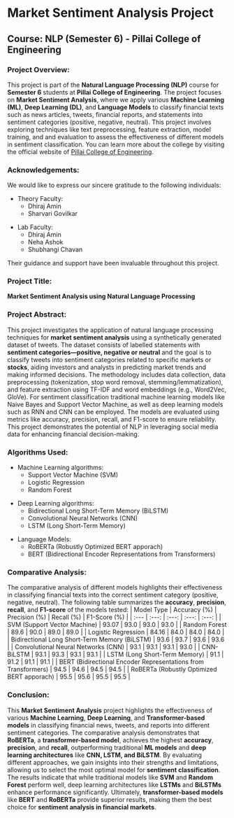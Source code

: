 # Market Sentiment Analysis Project

## Course: NLP (Semester 6) - Pillai College of Engineering

### Project Overview:

This project is part of the **Natural Language Processing (NLP)** course for **Semester 6** students at **Pillai College of Engineering**. The project focuses on **Market Sentiment Analysis**, where we apply various **Machine Learning (ML)**, **Deep Learning (DL)**, and **Language Models** to classify financial texts such as news articles, tweets, financial reports, and statements into sentiment categories (positive, negative, neutral). This project involves exploring techniques like text preprocessing, feature extraction, model training, and and evaluation to assess the effectiveness of different models in sentiment classification.
You can learn more about the college by visiting the official website of [Pillai College of Engineering](https://www.pce.ac.in/).

### Acknowledgements:
We would like to express our sincere gratitude to the following individuals:
- Theory Faculty:
   - Dhiraj Amin
   - Sharvari Govilkar
+ Lab Faculty:
   - Dhiraj Amin
   - Neha Ashok
   - Shubhangi Chavan

Their guidance and support have been invaluable throughout this project.

### Project Title: 
**Market Sentiment Analysis using Natural Language Processing**

### Project Abstract:
This project investigates the application of natural language processing techniques for **market sentiment analysis** using a synthetically generated dataset of tweets. The dataset consists of labelled statements with **sentiment categories—positive, negative or neutral** and the goal is to classify tweets into sentiment categories related to specific markets or **stocks**, aiding investors and analysts in predicting market trends and making informed decisions. The methodology includes data collection, data preprocessing (tokenization, stop word removal, stemming/lemmatization), and feature extraction using TF-IDF and word embeddings (e.g., Word2Vec, GloVe). For sentiment classification traditional machine learning models like Naive Bayes and Support Vector Machine, as well as deep learning models such as RNN and CNN can be employed. The models are evaluated using metrics like accuracy, precision, recall, and F1-score to ensure reliability. This project demonstrates the potential of NLP in leveraging social media data for enhancing financial decision-making.

### Algorithms Used:

-  Machine Learning algorithms:
   - Support Vector Machine (SVM)
   - Logistic Regression 
   - Random Forest
+ Deep Learning algorithms:
  - Bidirectional Long Short-Term Memory (BiLSTM)
  - Convolutional Neural Networks (CNN)
  - LSTM (Long Short-Term Memory)
* Language Models:
  - RoBERTa (Robustly Optimized BERT apporach)
  - BERT (Bidirectional Encoder Representations from Transformers)

### Comparative Analysis:
The comparative analysis of different models highlights their effectiveness in classifying financial texts into the correct sentiment category (positive, negative, neutral). The following table summarizes the **accuracy**, **precision**, **recall**, and **F1-score** of the models tested:
| Model Type                                       | Accuracy (%) | Precision (%) | Recall (%) | F1-Score (%) |
| :---                                             | :---:        | :---:         | :---:      | :---:        |
| SVM (Support Vector Machine)                     | 93.07        | 93.0          | 93.0       | 93.0         |
| Random Forest                                    | 89.6         | 90.0          | 89.0       | 89.0         |
| Logistic Regression                              | 84.16        | 84.0          | 84.0       | 84.0         |
| Bidirectional Long Short-Term Memory (BiLSTM)    | 93.6         | 93.7          | 93.6       | 93.6         |
| Convolutional Neural Networks (CNN)              | 93.1         | 93.1          | 93.1       | 93.0         |
| CNN-BiLSTM                                       | 93.1         | 93.3          | 93.1       | 93.1         |
| LSTM (Long Short-Term Memory)                    | 91.1         | 91.2          | 91.1       | 91.1         |
| BERT (Bidirectional Encoder Representations from Transformers)  | 94.5          | 94.6       | 94.5         | 94.5       |
| RoBERTa (Robustly Optimized BERT apporach)       | 95.5          | 95.6       | 95.5         | 95.5       |

### Conclusion:
This **Market Sentiment Analysis** project highlights the effectiveness of various **Machine Learning**, **Deep Learning**, and **Transformer-based models** in classifying financial news, tweets, and reports into different sentiment categories. The comparative analysis demonstrates that **RoBERTa**, a **transformer-based model**, achieves the highest **accuracy**, **precision**, and **recall**, outperforming traditional **ML models** and **deep learning architectures** like **CNN, LSTM, and BiLSTM**. By evaluating different approaches, we gain insights into their strengths and limitations, allowing us to select the most optimal model for **sentiment classification**. The results indicate that while traditional models like **SVM** and **Random Forest** perform well, deep learning architectures like **LSTMs** and **BiLSTMs** enhance performance significantly. Ultimately, **transformer-based models** like **BERT** and **RoBERTa** provide superior results, making them the best choice for **sentiment analysis in financial markets**.